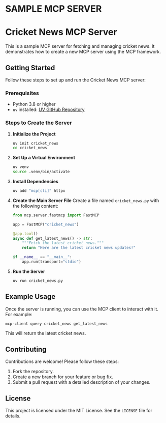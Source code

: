 # SAMPLE MCP SERVER 

# Cricket News MCP Server

This is a sample MCP server for fetching and managing cricket news. It demonstrates how to create a new MCP server using the MCP framework.

## Getting Started

Follow these steps to set up and run the Cricket News MCP server:

### Prerequisites
- Python 3.8 or higher
- `uv` installed: [UV GitHub Repository](https://github.com/astral-sh/uv)

### Steps to Create the Server

1. **Initialize the Project**
   ```bash
   uv init cricket_news
   cd cricket_news
   ```

2. **Set Up a Virtual Environment**
   ```bash
   uv venv
   source .venv/bin/activate
   ```

3. **Install Dependencies**
   ```bash
   uv add "mcp[cli]" httpx
   ```

4. **Create the Main Server File**
   Create a file named `cricket_news.py` with the following content:
   ```python
   from mcp.server.fastmcp import FastMCP

   app = FastMCP("cricket_news")

   @app.tool()
   async def get_latest_news() -> str:
       """Fetch the latest cricket news."""
       return "Here are the latest cricket news updates!"

   if __name__ == "__main__":
       app.run(transport="stdio")
   ```

5. **Run the Server**
   ```bash
   uv run cricket_news.py
   ```

## Example Usage

Once the server is running, you can use the MCP client to interact with it. For example:

```bash
mcp-client query cricket_news get_latest_news
```

This will return the latest cricket news.

## Contributing

Contributions are welcome! Please follow these steps:
1. Fork the repository.
2. Create a new branch for your feature or bug fix.
3. Submit a pull request with a detailed description of your changes.

## License

This project is licensed under the MIT License. See the `LICENSE` file for details.